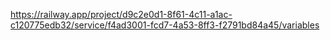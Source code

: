 https://railway.app/project/d9c2e0d1-8f61-4c11-a1ac-c120775edb32/service/f4ad3001-fcd7-4a53-8ff3-f2791bd84a45/variables

